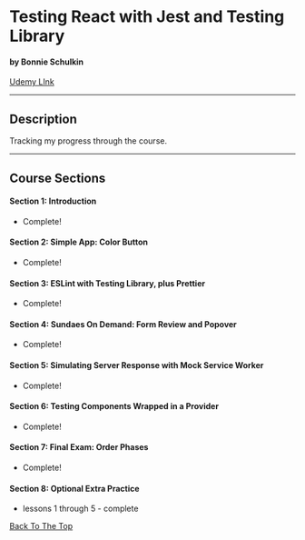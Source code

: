 # Testing React with Jest and Testing Library

#### by Bonnie Schulkin

[Udemy LInk](https://www.udemy.com/course/react-testing-library/)

---

## Description

Tracking my progress through the course.

---

## Course Sections

#### Section 1: Introduction

- Complete!

#### Section 2: Simple App: Color Button

- Complete!

#### Section 3: ESLint with Testing Library, plus Prettier

- Complete!

#### Section 4: Sundaes On Demand: Form Review and Popover

- Complete!

#### Section 5: Simulating Server Response with Mock Service Worker

- Complete!

#### Section 6: Testing Components Wrapped in a Provider

- Complete!

#### Section 7: Final Exam: Order Phases

- Complete!

#### Section 8: Optional Extra Practice

- lessons 1 through 5 - complete

[Back To The Top](#testing-react-with-jest-and-testing-library)
